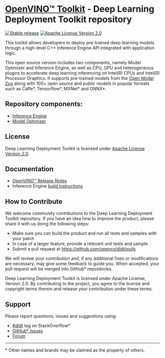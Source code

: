 # [OpenVINO™ Toolkit](https://01.org/openvinotoolkit) - Deep Learning Deployment Toolkit repository
[![Stable release](https://img.shields.io/badge/version-2018.R4-green.svg)](https://github.com/opencv/dldt/releases/tag/2018_R4)
[![Apache License Version 2.0](https://img.shields.io/badge/license-Apache_2.0-green.svg)](LICENSE)

This toolkit allows developers to deploy pre-trained deep learning models through a high-level C++ Inference Engine API integrated with application logic. 

This open source version includes two components, namely Model Optimizer and Inference Engine, as well as CPU, GPU and heterogeneous plugins to accelerate deep learning inferencing on Intel(R) CPUs and Intel(R) Processor Graphics. It supports pre-trained models from the [Open Model Zoo](https://github.com/opencv/open_model_zoo/) along with 100+ open source and public models in popular formats such as Caffe*, Tensorflow*, MXNet* and ONNX*. 

## Repository components:
* [Inference Engine](https://software.intel.com/en-us/articles/OpenVINO-InferEngine)
* [Model Optimizer](https://software.intel.com/en-us/articles/OpenVINO-ModelOptimizer)

## License
Deep Learning Deployment Toolkit is licensed under [Apache License Version 2.0](LICENSE).

## Documentation
* [OpenVINO™ Release Notes](https://software.intel.com/en-us/articles/OpenVINO-RelNotes)
* Inference Engine [build instructions](inference-engine/README.md)

## How to Contribute
We welcome community contributions to the Deep Learning Deployment Toolkit repository. If you have an idea how to improve the product, please share it with us doing the following steps:
* Make sure you can build the product and run all tests and samples with your patch
* In case of a larger feature, provide a relevant unit tests and sample
* Submit a pull request at https://github.com/opencv/dldt/pulls

We will review your contribution and, if any additional fixes or modifications are necessary, may give some feedback to guide you. When accepted, your pull request will be merged into GitHub* repositories.

Deep Learning Deployment Toolkit is licensed under Apache License, Version 2.0. By contributing to the project, you agree to the license and copyright terms therein and release your contribution under these terms.

## Support
Please report questions, issues and suggestions using:
* [\#dldt](https://stackoverflow.com/search?q=%23dldt) tag on StackOverflow*
* [GitHub* Issues](https://github.com/opencv/dldt/issues) 
* [Forum](https://software.intel.com/en-us/forums/computer-vision)

---
\* Other names and brands may be claimed as the property of others.